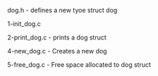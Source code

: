 dog.h - defines a new tyoe struct dog

1-init_dog.c

2-print_dog.c - prints a dog struct

4-new_dog.c - Creates a new dog

5-free_dog.c - Free space allocated to dog struct

